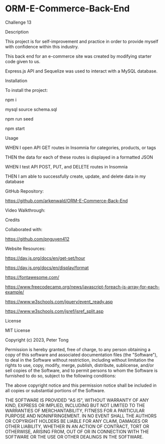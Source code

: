 # ORM-E-Commerce-Back-End

Challenge 13

Description

This project is for self-improvement and practice in order to provide myself with confidence within this industry.

This back end for an e-commerce site was created by modifying starter code given to us.  

Express.js API and Sequelize was used to interact with a MySQL database.


Installation

To install the project:

  npm i

  mysql source schema.sql

  npm run seed

  npm start


Usage

WHEN I open API GET routes in Insomnia for categories, products, or tags

THEN the data for each of these routes is displayed in a formatted JSON

WHEN I test API POST, PUT, and DELETE routes in Insomnia

THEN I am able to successfully create, update, and delete data in my database



GitHub Repository:

https://github.com/arkenwald/ORM-E-Commerce-Back-End

Video Walkthrough:






Credits

Collaborated with:

https://github.com/pnguyen412

Website Resources:

https://day.js.org/docs/en/get-set/hour

https://day.js.org/docs/en/display/format

https://fontawesome.com/

https://www.freecodecamp.org/news/javascript-foreach-js-array-for-each-example/

https://www.w3schools.com/jquery/event_ready.asp

https://www.w3schools.com/jsref/jsref_split.asp


License

MIT License

Copyright (c) 2023, Peter Tong

Permission is hereby granted, free of charge, to any person obtaining a copy of this software and associated documentation files (the "Software"), to deal in the Software without restriction, including without limitation the rights to use, copy, modify, merge, publish, distribute, sublicense, and/or sell copies of the Software, and to permit persons to whom the Software is furnished to do so, subject to the following conditions:

The above copyright notice and this permission notice shall be included in all copies or substantial portions of the Software.

THE SOFTWARE IS PROVIDED "AS IS", WITHOUT WARRANTY OF ANY KIND, EXPRESS OR IMPLIED, INCLUDING BUT NOT LIMITED TO THE WARRANTIES OF MERCHANTABILITY, FITNESS FOR A PARTICULAR PURPOSE AND NONINFRINGEMENT. IN NO EVENT SHALL THE AUTHORS OR COPYRIGHT HOLDERS BE LIABLE FOR ANY CLAIM, DAMAGES OR OTHER LIABILITY, WHETHER IN AN ACTION OF CONTRACT, TORT OR OTHERWISE, ARISING FROM, OUT OF OR IN CONNECTION WITH THE SOFTWARE OR THE USE OR OTHER DEALINGS IN THE SOFTWARE.
